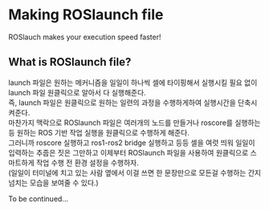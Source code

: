 # Making ROSlaunch file
ROSlauch makes your execution speed faster!
## What is ROSlaunch file?
 launch 파일은 원하는 메커니즘을 일일이 하나씩 셀에 타이핑해서 실행시킬 필요 없이
launch 파일 원클릭으로 알아서 다 실행해준다.  
즉, launch 파일은 원클릭으로 원하는 일련의 과정을 수행하게하여 실행시간을 단축시켜준다.  
마찬가지 맥락으로 ROSlaunch 파일은 여러개의 노드를 만들거나 roscore를 실행하는 등 원하는 ROS 기반
작업 실행을 원클릭으로 수행하게 해준다.  
그러니까 roscore 실행하고 ros1-ros2 bridge 실행하고 등등 셀을 여럿 띄워 일일이 입력하는 추줍은 짓은 그만하고
이제부터 ROSlaunch 파일을 사용하여 원클릭으로 스마트하게 작업 수행 전 환경 설정을 수행하자.  
(일일이 터미널에 치고 있는 사람 옆에서 이걸 쓰면 한 문장만으로 모든걸 수행하는 간지 넘치는 모습을 보여줄 수 있다.)  

To be continued...
